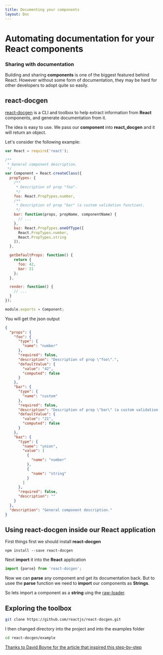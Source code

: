 ```yaml
---
title: Documenting your components
layout: Doc
---
```


# Automating documentation for your React components
### Sharing with documentation

Building and sharing __components__ is one of the biggest featured behind React. However without some form of documentation, they may be hard for other developers to adopt quite so easily.

## react-docgen

[react-docgen](https://github.com/reactjs/react-docgen) is a CLI and toolbox to help extract information from __React__ components, and generate documentation from it.

The idea is easy to use. We pass our __component__ into __react_docgen__ and it will return an object.

Let's consider the following example:

``` javascript
var React = require('react');

/**
 * General component description.
 */
var Component = React.createClass({
  propTypes: {
    /**
     * Description of prop "foo".
     */
    foo: React.PropTypes.number,
    /**
     * Description of prop "bar" (a custom validation function).
     */
    bar: function(props, propName, componentName) {
      // ...
    },
    baz: React.PropTypes.oneOfType([
      React.PropTypes.number,
      React.PropTypes.string
    ]),
  },

  getDefaultProps: function() {
    return {
      foo: 42,
      bar: 21
    };
  },

  render: function() {
    // ...
  }
});

module.exports = Component;
```

You will get the json output

``` json
{
  "props": {
    "foo": {
      "type": {
        "name": "number"
      },
      "required": false,
      "description": "Description of prop \"foo\".",
      "defaultValue": {
        "value": "42",
        "computed": false
      }
    },
    "bar": {
      "type": {
        "name": "custom"
      },
      "required": false,
      "description": "Description of prop \"bar\" (a custom validation function).",
      "defaultValue": {
        "value": "21",
        "computed": false
      }
    },
    "baz": {
      "type": {
        "name": "union",
        "value": [
          {
            "name": "number"
          },
          {
            "name": "string"
          }
        ]
      },
      "required": false,
      "description": ""
    }
  },
  "description": "General component description."
}
```

## Using react-docgen inside our React application

First things first we should install __react-docgen__

```
npm install --save react-docgen
```

Next __import__ it into the __React__ application

``` javascript
import {parse} from 'react-docgen';
```

Now we can __parse__ any component and get its documentation back. But to usee the __parse__ function we need to __import__ our components as __Strings__.

So lets import a component as a __string__ uing the [raw-loader](https://github.com/webpack/raw-loader).

## Exploring the toolbox

``` bash
git clone https://github.com/reactjs/react-docgen.git
```

I then changed directory into the project and into the examples folder

``` bash
cd react-docgen/example
```











[Thanks to David Boyne for the article that inspired this step-by-step](http://www.davidboyne.co.uk/2016/05/26/automating-react-documentation.html)